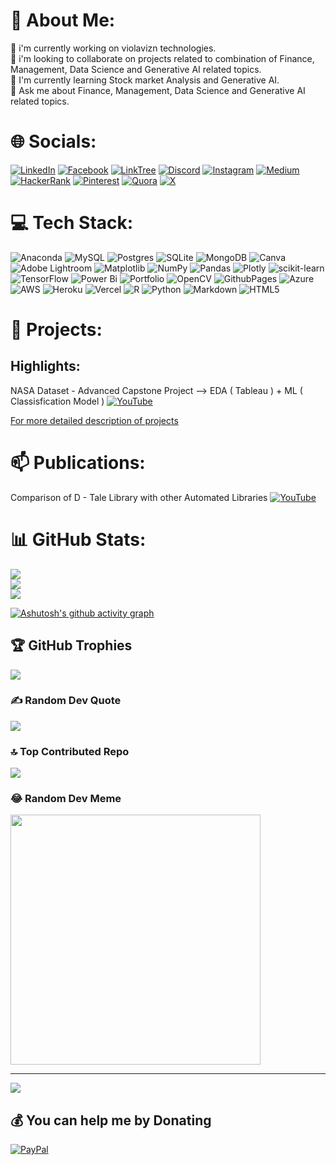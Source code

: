 # 💫 About Me:
🔭 i'm currently working on violavizn technologies. <br>👯 i'm looking to collaborate on projects related to combination of Finance, Management, Data Science and  Generative AI related topics. <br>🌱 I'm currently learning Stock market Analysis and Generative AI. <br>💬 Ask me about Finance, Management, Data Science and  Generative AI related topics. <!--<br>⚡ Fun Fact : Everything I learnt in past Repeatedly Arrives as Dejavu for me. I can see this quote more often in my Life - ' History Repeats again always '-->


# 🌐 Socials:
[![LinkedIn](https://img.shields.io/badge/LinkedIn-%230077B5.svg?logo=linkedin&logoColor=white)](https://www.linkedin.com/in/kishore330033/) [![Facebook](https://img.shields.io/badge/Facebook-%231877F2.svg?logo=Facebook&logoColor=white)](https://www.facebook.com/ukishore33/) [![LinkTree](https://img.shields.io/badge/linktree-39E09B?style=for-the-badge&logo=linktree&logoColor=white)](https://linktr.ee/ukishore8133) [![Discord](https://img.shields.io/badge/Discord-%237289DA.svg?logo=discord&logoColor=white)](https://discord.gg/https://discord.com/invite/kishore_pillai_)
[![Instagram](https://img.shields.io/badge/Instagram-%23E4405F.svg?logo=Instagram&logoColor=white)](https://instagram.com/kishore_pillai_)  [![Medium](https://img.shields.io/badge/Medium-12100E?logo=medium&logoColor=white)](https://medium.com/@ukishore33) [![HackerRank](https://img.shields.io/badge/-Hackerrank-2EC866?style=for-the-badge&logo=HackerRank&logoColor=white)](https://www.hackerrank.com/ukishore33?hr_r=1)  [![Pinterest](https://img.shields.io/badge/Pinterest-%23E60023.svg?logo=Pinterest&logoColor=white)](https://pinterest.com/ukishore33/) [![Quora](https://img.shields.io/badge/Quora-%23B92B27.svg?logo=Quora&logoColor=white)](https://www.quora.com/profile/U-Kishore-4) [![X](https://img.shields.io/badge/X-black.svg?logo=X&logoColor=white)](https://x.com/ukishore33) 

# 💻 Tech Stack:
![Anaconda](https://img.shields.io/badge/Anaconda-%2344A833.svg?style=for-the-badge&logo=anaconda&logoColor=white) ![MySQL](https://img.shields.io/badge/mysql-%2300000f.svg?style=for-the-badge&logo=mysql&logoColor=white) ![Postgres](https://img.shields.io/badge/postgres-%23316192.svg?style=for-the-badge&logo=postgresql&logoColor=white) ![SQLite](https://img.shields.io/badge/sqlite-%2307405e.svg?style=for-the-badge&logo=sqlite&logoColor=white) ![MongoDB](https://img.shields.io/badge/MongoDB-%234ea94b.svg?style=for-the-badge&logo=mongodb&logoColor=white) ![Canva](https://img.shields.io/badge/Canva-%2300C4CC.svg?style=for-the-badge&logo=Canva&logoColor=white) ![Adobe Lightroom](https://img.shields.io/badge/Adobe%20Lightroom-31A8FF.svg?style=for-the-badge&logo=Adobe%20Lightroom&logoColor=white) ![Matplotlib](https://img.shields.io/badge/Matplotlib-%23ffffff.svg?style=for-the-badge&logo=Matplotlib&logoColor=black) ![NumPy](https://img.shields.io/badge/numpy-%23013243.svg?style=for-the-badge&logo=numpy&logoColor=white) ![Pandas](https://img.shields.io/badge/pandas-%23150458.svg?style=for-the-badge&logo=pandas&logoColor=white) ![Plotly](https://img.shields.io/badge/Plotly-%233F4F75.svg?style=for-the-badge&logo=plotly&logoColor=white) ![scikit-learn](https://img.shields.io/badge/scikit--learn-%23F7931E.svg?style=for-the-badge&logo=scikit-learn&logoColor=white) ![TensorFlow](https://img.shields.io/badge/TensorFlow-%23FF6F00.svg?style=for-the-badge&logo=TensorFlow&logoColor=white) ![Power Bi](https://img.shields.io/badge/power_bi-F2C811?style=for-the-badge&logo=powerbi&logoColor=black) ![Portfolio](https://img.shields.io/badge/Portfolio-%23000000.svg?style=for-the-badge&logo=firefox&logoColor=#FF7139) ![OpenCV](https://img.shields.io/badge/opencv-%23white.svg?style=for-the-badge&logo=opencv&logoColor=white) ![GithubPages](https://img.shields.io/badge/github%20pages-121013?style=for-the-badge&logo=github&logoColor=white) ![Azure](https://img.shields.io/badge/azure-%230072C6.svg?style=for-the-badge&logo=microsoftazure&logoColor=white) ![AWS](https://img.shields.io/badge/AWS-%23FF9900.svg?style=for-the-badge&logo=amazon-aws&logoColor=white) ![Heroku](https://img.shields.io/badge/heroku-%23430098.svg?style=for-the-badge&logo=heroku&logoColor=white) ![Vercel](https://img.shields.io/badge/vercel-%23000000.svg?style=for-the-badge&logo=vercel&logoColor=white) ![R](https://img.shields.io/badge/r-%23276DC3.svg?style=for-the-badge&logo=r&logoColor=white) ![Python](https://img.shields.io/badge/python-3670A0?style=for-the-badge&logo=python&logoColor=ffdd54) ![Markdown](https://img.shields.io/badge/markdown-%23000000.svg?style=for-the-badge&logo=markdown&logoColor=white) ![HTML5](https://img.shields.io/badge/html5-%23E34F26.svg?style=for-the-badge&logo=html5&logoColor=white)

# 💫 Projects:
## Highlights:
NASA Dataset - Advanced Capstone Project --> EDA ( Tableau ) + ML ( Classisfication Model )  [![YouTube](https://img.shields.io/badge/documentation-link-green)](https://platform.openai.com/docs/introduction)

[For more detailed description of projects](https://github.com/ukishore33/Certifications/blob/main/Projects/projects.md)

# 📫 Publications:

Comparison of D - Tale Library with other Automated Libraries [![YouTube](https://img.shields.io/badge/documentation-link-green)](https://aitechspaces.com/python/data-frame-eda-packages-comparison-dtale/)

<!--## Projects working on ( Presently ):
  [![YouTube](https://img.shields.io/badge/documentation-link-green)](https://platform.openai.com/docs/introduction)
 
  [![YouTube](https://img.shields.io/badge/documentation-link-green)](https://platform.openai.com/docs/introduction)-->

# 📊 GitHub Stats:
![](https://github-readme-stats.vercel.app/api?username=ukishore33&theme=chartreuse-dark&hide_border=false&include_all_commits=false&count_private=false)<br/>
![](https://github-readme-streak-stats.herokuapp.com/?user=ukishore33&theme=chartreuse-dark&hide_border=false)<br/>
![](https://github-readme-stats.vercel.app/api/top-langs/?username=ukishore33&theme=chartreuse-dark&hide_border=false&include_all_commits=false&count_private=false&layout=compact)

<!-- Github Activiy -->
[![Ashutosh's github activity graph](https://github-readme-activity-graph.vercel.app/graph?username=ukishore33&bg_color=ffcfe9&color=9e4c98&line=9e4c98&point=403d3d&area=true&hide_border=true)](https://github.com/ashutosh00710/github-readme-activity-graph)

## 🏆 GitHub Trophies
![](https://github-profile-trophy.vercel.app/?username=ukishore33&theme=radical&no-frame=false&no-bg=false&margin-w=4)

<!-- # Snake Animation --
<br clear="both">

<img src="https://raw.githubusercontent.com/ukishore33/ukishore33/output/snake.svg" alt="Snake animation" /> -->

### ✍️ Random Dev Quote
![](https://quotes-github-readme.vercel.app/api?type=horizontal&theme=radical)

### 🔝 Top Contributed Repo
![](https://github-contributor-stats.vercel.app/api?username=ukishore33&limit=5&theme=matrix&combine_all_yearly_contributions=true)

### 😂 Random Dev Meme
<img src='https://randommeme-five.vercel.app/' style="height: 400px;"/>

---
[![](https://visitcount.itsvg.in/api?id=ukishore33&icon=0&color=0)](https://visitcount.itsvg.in)

  ## 💰 You can help me by Donating
  [![PayPal](https://img.shields.io/badge/PayPal-00457C?style=for-the-badge&logo=paypal&logoColor=white)](https://paypal.me/ukishore33) 



<!-- Proudly created with GPRM ( https://gprm.itsvg.in ) -->

<!--
<div align="center">
  <img src="https://github-readme-stats.vercel.app/api?username=ukishore33&hide_title=false&hide_rank=false&show_icons=true&include_all_commits=true&count_private=true&disable_animations=false&theme=dracula&locale=en&hide_border=false" height="150" alt="stats graph"  />
  <img src="https://github-readme-stats.vercel.app/api/top-langs?username=ukishore33&locale=en&hide_title=false&layout=compact&card_width=320&langs_count=5&theme=dracula&hide_border=false" height="150" alt="languages graph"  />
</div>

###

<h4 align="left">Hi There !<br>- I am U Kishore👋<br>- I’m currently learning MBA ( Business Analytics ) in Manipal University along with Some certificate courses related to data science and analytics through Coursera, Google Cloud Skill Network and some other portals 🌱</h4>

###

<h4 align="left">Hi There !<br>- I am U Kishore👋<br>- I’m currently learning MBA ( Business Analytics ) in Manipal University along with Some certificate courses related to data science and analytics through Coursera, Google Cloud Skill Network and some other portals 🌱</h4>

###

<div align="left">
  <img src="https://cdn.jsdelivr.net/gh/devicons/devicon/icons/javascript/javascript-original.svg" height="30" alt="javascript logo"  />
  <img width="12" />
  <img src="https://cdn.jsdelivr.net/gh/devicons/devicon/icons/typescript/typescript-original.svg" height="30" alt="typescript logo"  />
  <img width="12" />
  <img src="https://cdn.jsdelivr.net/gh/devicons/devicon/icons/react/react-original.svg" height="30" alt="react logo"  />
  <img width="12" />
  <img src="https://cdn.jsdelivr.net/gh/devicons/devicon/icons/html5/html5-original.svg" height="30" alt="html5 logo"  />
  <img width="12" />
  <img src="https://cdn.jsdelivr.net/gh/devicons/devicon/icons/css3/css3-original.svg" height="30" alt="css3 logo"  />
  <img width="12" />
  <img src="https://cdn.jsdelivr.net/gh/devicons/devicon/icons/python/python-original.svg" height="30" alt="python logo"  />
  <img width="12" />
  <img src="https://cdn.jsdelivr.net/gh/devicons/devicon/icons/csharp/csharp-original.svg" height="30" alt="csharp logo"  />
</div>

###

<div align="left">
  <img src="https://cdn.jsdelivr.net/gh/devicons/devicon/icons/javascript/javascript-original.svg" height="40" alt="javascript logo"  />
  <img width="12" />
  <img src="https://cdn.jsdelivr.net/gh/devicons/devicon/icons/typescript/typescript-original.svg" height="40" alt="typescript logo"  />
  <img width="12" />
  <img src="https://cdn.jsdelivr.net/gh/devicons/devicon/icons/react/react-original.svg" height="40" alt="react logo"  />
  <img width="12" />
  <img src="https://cdn.jsdelivr.net/gh/devicons/devicon/icons/jest/jest-plain.svg" height="40" alt="jest logo"  />
  <img width="12" />
  <img src="https://cdn.jsdelivr.net/gh/devicons/devicon/icons/storybook/storybook-original.svg" height="40" alt="storybook logo"  />
</div>

###

<img align="right" height="300" src="https://i.imgflip.com/65efzo.gif"  />

###

<div align="left">
  <img src="https://img.shields.io/static/v1?message=Youtube&logo=youtube&label=&color=FF0000&logoColor=white&labelColor=&style=for-the-badge" height="35" alt="youtube logo"  />
  <img src="https://img.shields.io/static/v1?message=Instagram&logo=instagram&label=&color=E4405F&logoColor=white&labelColor=&style=for-the-badge" height="35" alt="instagram logo"  />
  <img src="https://img.shields.io/static/v1?message=Twitch&logo=twitch&label=&color=9146FF&logoColor=white&labelColor=&style=for-the-badge" height="35" alt="twitch logo"  />
  <img src="https://img.shields.io/static/v1?message=Discord&logo=discord&label=&color=7289DA&logoColor=white&labelColor=&style=for-the-badge" height="35" alt="discord logo"  />
  <img src="https://img.shields.io/static/v1?message=Gmail&logo=gmail&label=&color=D14836&logoColor=white&labelColor=&style=for-the-badge" height="35" alt="gmail logo"  />
  <img src="https://img.shields.io/static/v1?message=LinkedIn&logo=linkedin&label=&color=0077B5&logoColor=white&labelColor=&style=for-the-badge" height="35" alt="linkedin logo"  />
</div>

###

<br clear="both">

<img src="https://raw.githubusercontent.com/ukishore33/ukishore33/output/snake.svg" alt="Snake animation" />

###



  
<!--
### Hi There !
- I am U Kishore👋
- I’m currently learning MBA ( Business Analytics ) in Manipal University along with Some certificate courses related to data science and analytics through Coursera, Google Cloud Skill Network and some other portals 🌱

  [Glance about me and my works](https://linktr.ee/ukishore33)
    [Linkedin](https://www.linkedin.com/in/kishore330033/)

    [Github](https://github.com/ukishore33)

    [Kaggle](https://www.kaggle.com/kishore330033) 

    [Contact Number](6303308133) :- 6303308133 📫
    
- I worked on the projects recently on
    

**ukishore33/ukishore33** is a ✨ _special_ ✨ repository because its `README.md` (this file) appears on your GitHub profile.

Here are some ideas to get you started:

- 🔭 I’m currently working on ...
- 🌱 I’m currently learning ...
- 👯 I’m looking to collaborate on ...
- 🤔 I’m looking for help with ...
- 💬 Ask me about ...
- 📫 How to reach me: ...
- 😄 Pronouns: ...
- ⚡ Fun fact: ...
-->

